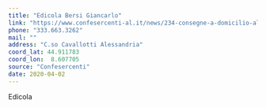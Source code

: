 ```yaml
---
title: "Edicola Bersi Giancarlo"
link: "https://www.confesercenti-al.it/news/234-consegne-a-domicilio-alessandria-lista-aggiornata-al-26-marzo.html"
phone: "333.663.3262"
mail: ""
address: "C.so Cavallotti Alessandria"
coord_lat: 44.911783
coord_lon:  8.607705
source: "Confesercenti"
date: 2020-04-02
---
```


Edicola
